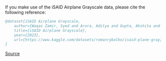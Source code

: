 If you make use of the iSAID Airplane Grayscale data, please cite the following reference:

```bibtex
@dataset{iSAID Airplane Grayscale,
	author={Waqas Zamir, Syed and Arora, Aditya and Gupta, Akshita and Khan, Salman and Sun, Guolei and Shahbaz Khan, Fahad and Zhu, Fan and Shao, Ling and Xia, Gui-Song and Bai, Xiang and Roman Rybalko},
	title={iSAID Airplane Grayscale},
	year={2023},
	url={https://www.kaggle.com/datasets/romanrybalko/isaid-plane-gray}
}
```

[Source](https://www.kaggle.com/datasets/romanrybalko/isaid-plane-gray)
